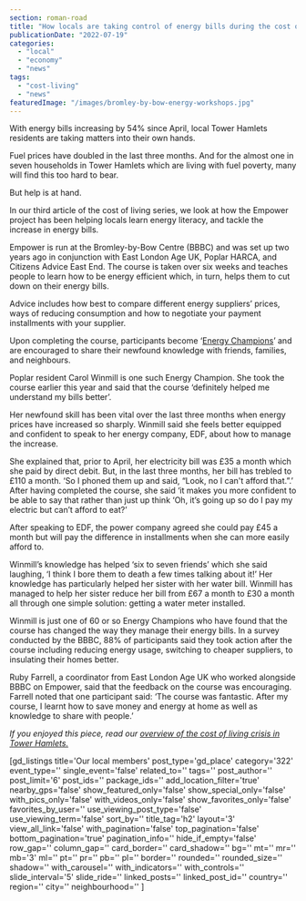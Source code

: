 ```yaml
---
section: roman-road
title: "How locals are taking control of energy bills during the cost of living crisis"
publicationDate: "2022-07-19"
categories: 
  - "local"
  - "economy"
  - "news"
tags: 
  - "cost-living"
  - "news"
featuredImage: "/images/bromley-by-bow-energy-workshops.jpg"
---
```


With energy bills increasing by 54% since April, local Tower Hamlets residents are taking matters into their own hands.

Fuel prices have doubled in the last three months. And for the almost one in seven households in Tower Hamlets which are living with fuel poverty, many will find this too hard to bear. 

But help is at hand.

In our third article of the cost of living series, we look at how the Empower project has been helping locals learn energy literacy, and tackle the increase in energy bills. 

Empower is run at the Bromley-by-Bow Centre (BBBC) and was set up two years ago in conjunction with East London Age UK, Poplar HARCA, and Citizens Advice East End. The course is taken over six weeks and teaches people to learn how to be energy efficient which, in turn, helps them to cut down on their energy bills. 

Advice includes how best to compare different energy suppliers’ prices, ways of reducing consumption and how to negotiate your payment installments with your supplier. 

Upon completing the course, participants become ‘[Energy Champions](https://www.bbbc.org.uk/services/save-energy-and-money/)’ and are encouraged to share their newfound knowledge with friends, families, and neighbours.  

Poplar resident Carol Winmill is one such Energy Champion. She took the course earlier this year and said that the course ‘definitely helped me understand my bills better’. 

Her newfound skill has been vital over the last three months when energy prices have increased so sharply. Winmill said she feels better equipped and confident to speak to her energy company, EDF, about how to manage the increase.

She explained that, prior to April, her electricity bill was £35 a month which she paid by direct debit. But, in the last three months, her bill has trebled to £110 a month. ‘So I phoned them up and said, “Look, no I can't afford that.”.’ After having completed the course, she said ‘it makes you more confident to be able to say that rather than just up think ‘Oh, it’s going up so do I pay my electric but can’t afford to eat?’ 

After speaking to EDF, the power company agreed she could pay £45 a month but will pay the difference in installments when she can more easily afford to.

Winmill’s knowledge has helped ‘six to seven friends’ which she said laughing, ‘I think I bore them to death a few times talking about it!’ Her knowledge has particularly helped her sister with her water bill. Winmill has managed to help her sister reduce her bill from £67 a month to £30 a month all through one simple solution: getting a water meter installed.

Winmill is just one of 60 or so Energy Champions who have found that the course has changed the way they manage their energy bills. In a survey conducted by the BBBC, 88% of participants said they took action after the course including reducing energy usage, switching to cheaper suppliers, to insulating their homes better.

Ruby Farrell, a coordinator from East London Age UK who worked alongside BBBC on Empower, said that the feedback on the course was encouraging. Farrell noted that one participant said: ‘The course was fantastic. After my course, I learnt how to save money and energy at home as well as knowledge to share with people.’

_If you enjoyed this piece, read our_ [_overview of the cost of living crisis in Tower Hamlets._](https://romanroadlondon.com/cost-living-crisis-tower-hamlets/)

\[gd\_listings title='Our local members' post\_type='gd\_place' category='322' event\_type='' single\_event='false' related\_to='' tags='' post\_author='' post\_limit='6' post\_ids='' package\_ids='' add\_location\_filter='true' nearby\_gps='false' show\_featured\_only='false' show\_special\_only='false' with\_pics\_only='false' with\_videos\_only='false' show\_favorites\_only='false' favorites\_by\_user='' use\_viewing\_post\_type='false' use\_viewing\_term='false' sort\_by='' title\_tag='h2' layout='3' view\_all\_link='false' with\_pagination='false' top\_pagination='false' bottom\_pagination='true' pagination\_info='' hide\_if\_empty='false' row\_gap='' column\_gap='' card\_border='' card\_shadow='' bg='' mt='' mr='' mb='3' ml='' pt='' pr='' pb='' pl='' border='' rounded='' rounded\_size='' shadow='' with\_carousel='' with\_indicators='' with\_controls='' slide\_interval='5' slide\_ride='' linked\_posts='' linked\_post\_id='' country='' region='' city='' neighbourhood='' \]
